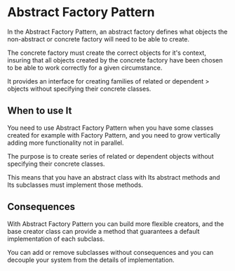 # Abstract Factory Pattern

In the Abstract Factory Pattern, an abstract factory defines what objects the non-abstract or concrete factory will need to be able to create.

The concrete factory must create the correct objects for it's context, insuring that all objects created by the concrete factory have been chosen to be able to work correctly for a given circumstance.

It provides an interface for creating families of related or dependent > objects without specifying their concrete classes.

## When to use It

You need to use Abstract Factory Pattern when you have some classes created for example with Factory Pattern, and you need to grow vertically adding more functionality not in parallel.

The purpose is to create series of related or dependent objects without specifying their concrete classes.

This means that you have an abstract class with Its abstract methods and Its subclasses must implement those methods.

## Consequences

With Abstract Factory Pattern you can build more flexible creators, and the base creator class can provide a method that guarantees a default implementation of each subclass.

You can add or remove subclasses without consequences and you can decouple your system from the details of implementation.

 